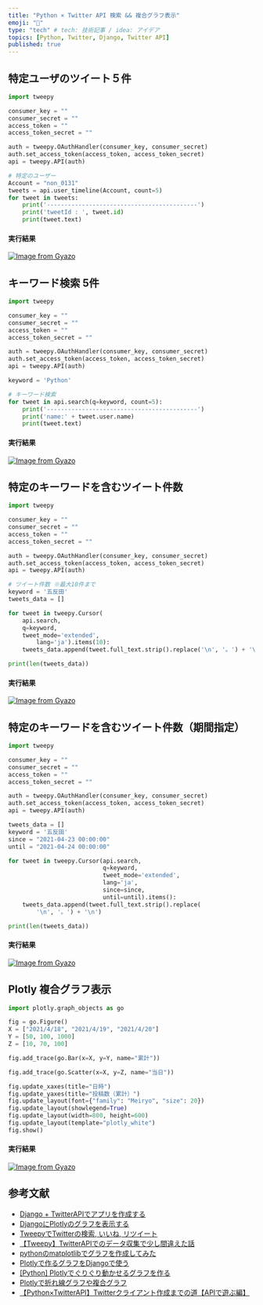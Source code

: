 ```yaml
---
title: "Python × Twitter API 検索 && 複合グラフ表示"
emoji: "🎉"
type: "tech" # tech: 技術記事 / idea: アイデア
topics: [Python, Twitter, Django, Twitter API]
published: true
---
```


## 特定ユーザのツイート５件

```search.py
import tweepy

consumer_key = ""
consumer_secret = ""
access_token = ""
access_token_secret = ""

auth = tweepy.OAuthHandler(consumer_key, consumer_secret)
auth.set_access_token(access_token, access_token_secret)
api = tweepy.API(auth)

# 特定のユーザー
Account = "non_0131"
tweets = api.user_timeline(Account, count=5)
for tweet in tweets:
    print('-------------------------------------------')
    print('tweetId : ', tweet.id)
    print(tweet.text)
```

#### 実行結果
[![Image from Gyazo](https://i.gyazo.com/adaa16fda4224ed10e3625f0420727e5.png)](https://gyazo.com/adaa16fda4224ed10e3625f0420727e5)

## キーワード検索 5件

```search.py
import tweepy

consumer_key = ""
consumer_secret = ""
access_token = ""
access_token_secret = ""

auth = tweepy.OAuthHandler(consumer_key, consumer_secret)
auth.set_access_token(access_token, access_token_secret)
api = tweepy.API(auth)

keyword = 'Python'

# キーワード検索
for tweet in api.search(q=keyword, count=5):
    print('-------------------------------------------')
    print('name:' + tweet.user.name)
    print(tweet.text)
```

#### 実行結果
[![Image from Gyazo](https://i.gyazo.com/ffb01262c7e2ea26ec43c0692aacf6f8.png)](https://gyazo.com/ffb01262c7e2ea26ec43c0692aacf6f8)

## 特定のキーワードを含むツイート件数

```search.py
import tweepy

consumer_key = ""
consumer_secret = ""
access_token = ""
access_token_secret = ""

auth = tweepy.OAuthHandler(consumer_key, consumer_secret)
auth.set_access_token(access_token, access_token_secret)
api = tweepy.API(auth)

# ツイート件数 ※最大10件まで
keyword = '五反田'
tweets_data = []

for tweet in tweepy.Cursor(
    api.search,
    q=keyword,
    tweet_mode='extended',
        lang='ja').items(10):
    tweets_data.append(tweet.full_text.strip().replace('\n', '。') + '\n')

print(len(tweets_data))
```

#### 実行結果
[![Image from Gyazo](https://i.gyazo.com/2bf11c8ae8b7bb46fc130ec0af6eb345.png)](https://gyazo.com/2bf11c8ae8b7bb46fc130ec0af6eb345)

## 特定のキーワードを含むツイート件数（期間指定）

```search.py
import tweepy

consumer_key = ""
consumer_secret = ""
access_token = ""
access_token_secret = ""

auth = tweepy.OAuthHandler(consumer_key, consumer_secret)
auth.set_access_token(access_token, access_token_secret)
api = tweepy.API(auth)

tweets_data = []
keyword = '五反田'
since = "2021-04-23 00:00:00"
until = "2021-04-24 00:00:00"

for tweet in tweepy.Cursor(api.search,
                           q=keyword,
                           tweet_mode='extended',
                           lang='ja',
                           since=since,
                           until=until).items():
    tweets_data.append(tweet.full_text.strip().replace(
        '\n', '。') + '\n')

print(len(tweets_data))
```

#### 実行結果
[![Image from Gyazo](https://i.gyazo.com/587a64c0e838041bd5216e85732bf2f8.png)](https://gyazo.com/587a64c0e838041bd5216e85732bf2f8)

## Plotly 複合グラフ表示

```search.py
import plotly.graph_objects as go

fig = go.Figure()
X = ["2021/4/18", "2021/4/19", "2021/4/20"]
Y = [50, 100, 1000]
Z = [10, 70, 100]

fig.add_trace(go.Bar(x=X, y=Y, name="累計"))

fig.add_trace(go.Scatter(x=X, y=Z, name="当日"))

fig.update_xaxes(title="日時")
fig.update_yaxes(title="投稿数（累計）")
fig.update_layout(font={"family": "Meiryo", "size": 20})
fig.update_layout(showlegend=True)
fig.update_layout(width=800, height=600)
fig.update_layout(template="plotly_white")
fig.show()
```

#### 実行結果
[![Image from Gyazo](https://i.gyazo.com/497359afcf7c39bafbe6e55bc7512793.png)](https://gyazo.com/497359afcf7c39bafbe6e55bc7512793)


## 参考文献
 - [Django + TwitterAPIでアプリを作成する](https://note.com/yukiaofficial/n/nd56257767da2)
 - [DjangoにPlotlyのグラフを表示する](https://zenn.dev/driller/articles/6c048f953c2bc71916fb)
 - [TweepyでTwitterの検索, いいね, リツイート](https://qiita.com/pontyo4/items/4ef6c9cb8e15a01a3129)
 - [【Tweepy】TwitterAPIでのデータ収集で少し間違えた話](https://qiita.com/yamatia/items/455f77ee98a7f22afff0)
 - [pythonのmatplotlibでグラフを作成してみた](https://qiita.com/robitan/items/12d2dc99edd3c31848dc)
 - [Plotlyで作るグラフをDjangoで使う](https://qiita.com/taku_hito/items/62aeb4271614f6f0347f)
 - [[Python] Plotlyでぐりぐり動かせるグラフを作る](https://qiita.com/inoory/items/12028af62018bf367722)
 - [Plotlyで折れ線グラフや複合グラフ](https://qiita.com/haru1977/items/87fba196e506f9fe225d)
 - [【Python×TwitterAPI】Twitterクライアント作成までの道【APIで遊ぶ編】](https://tech-blog.rakus.co.jp/entry/20201106/api)
